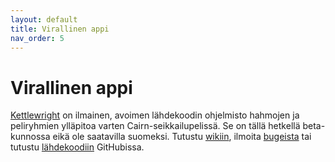 ```yaml
---
layout: default
title: Virallinen appi
nav_order: 5
---
```


# Virallinen appi

[Kettlewright](https://kettlewright.com) on ilmainen, avoimen lähdekoodin ohjelmisto hahmojen ja peliryhmien ylläpitoa varten Cairn-seikkailupelissä. Se on tällä hetkellä beta-kunnossa eikä ole saatavilla suomeksi. Tutustu [wikiin](https://github.com/yochaigal/kettlewright/wiki), ilmoita [bugeista](https://github.com/yochaigal/kettlewright/issues) tai tutustu [lähdekoodiin](https://github.com/yochaigal/kettlewright) GitHubissa.

